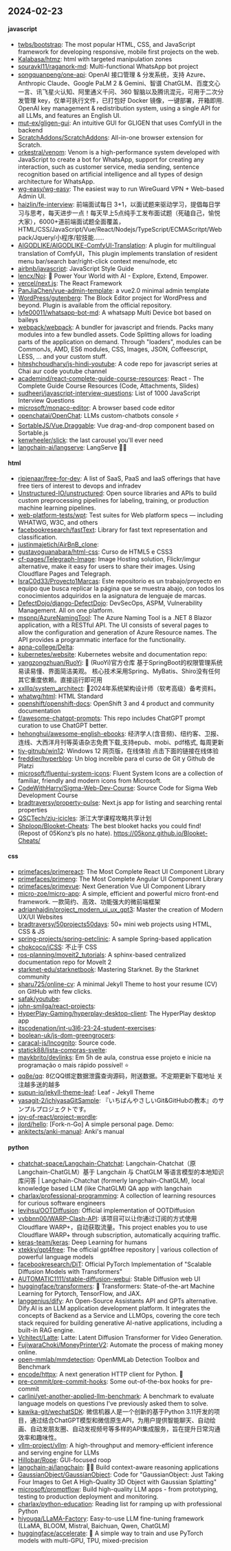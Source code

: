 ## 2024-02-23

#### javascript
* [twbs/bootstrap](https://github.com/twbs/bootstrap): The most popular HTML, CSS, and JavaScript framework for developing responsive, mobile first projects on the web.
* [Kalabasa/htmz](https://github.com/Kalabasa/htmz): html with targeted manipulation zones
* [souravkl11/raganork-md](https://github.com/souravkl11/raganork-md): Multi-functional WhatsApp bot project
* [songquanpeng/one-api](https://github.com/songquanpeng/one-api): OpenAI 接口管理 & 分发系统，支持 Azure、Anthropic Claude、Google PaLM 2 & Gemini、智谱 ChatGLM、百度文心一言、讯飞星火认知、阿里通义千问、360 智脑以及腾讯混元，可用于二次分发管理 key，仅单可执行文件，已打包好 Docker 镜像，一键部署，开箱即用. OpenAI key management & redistribution system, using a single API for all LLMs, and features an English UI.
* [mut-ex/gligen-gui](https://github.com/mut-ex/gligen-gui): An intuitive GUI for GLIGEN that uses ComfyUI in the backend
* [ScratchAddons/ScratchAddons](https://github.com/ScratchAddons/ScratchAddons): All-in-one browser extension for Scratch.
* [orkestral/venom](https://github.com/orkestral/venom): Venom is a high-performance system developed with JavaScript to create a bot for WhatsApp, support for creating any interaction, such as customer service, media sending, sentence recognition based on artificial intelligence and all types of design architecture for WhatsApp.
* [wg-easy/wg-easy](https://github.com/wg-easy/wg-easy): The easiest way to run WireGuard VPN + Web-based Admin UI.
* [haizlin/fe-interview](https://github.com/haizlin/fe-interview): 前端面试每日 3+1，以面试题来驱动学习，提倡每日学习与思考，每天进步一点！每天早上5点纯手工发布面试题（死磕自己，愉悦大家），6000+道前端面试题全面覆盖，HTML/CSS/JavaScript/Vue/React/Nodejs/TypeScript/ECMAScritpt/Webpack/Jquery/小程序/软技能……
* [AIGODLIKE/AIGODLIKE-ComfyUI-Translation](https://github.com/AIGODLIKE/AIGODLIKE-ComfyUI-Translation): A plugin for multilingual translation of ComfyUI，This plugin implements translation of resident menu bar/search bar/right-click context menu/node, etc
* [airbnb/javascript](https://github.com/airbnb/javascript): JavaScript Style Guide
* [lencx/Noi](https://github.com/lencx/Noi): 🚀 Power Your World with AI - Explore, Extend, Empower.
* [vercel/next.js](https://github.com/vercel/next.js): The React Framework
* [PanJiaChen/vue-admin-template](https://github.com/PanJiaChen/vue-admin-template): a vue2.0 minimal admin template
* [WordPress/gutenberg](https://github.com/WordPress/gutenberg): The Block Editor project for WordPress and beyond. Plugin is available from the official repository.
* [lyfe00011/whatsapp-bot-md](https://github.com/lyfe00011/whatsapp-bot-md): A whatsapp Multi Device bot based on baileys
* [webpack/webpack](https://github.com/webpack/webpack): A bundler for javascript and friends. Packs many modules into a few bundled assets. Code Splitting allows for loading parts of the application on demand. Through "loaders", modules can be CommonJs, AMD, ES6 modules, CSS, Images, JSON, Coffeescript, LESS, ... and your custom stuff.
* [hiteshchoudhary/js-hindi-youtube](https://github.com/hiteshchoudhary/js-hindi-youtube): A code repo for javascript series at Chai aur code youtube channel
* [academind/react-complete-guide-course-resources](https://github.com/academind/react-complete-guide-course-resources): React - The Complete Guide Course Resources (Code, Attachments, Slides)
* [sudheerj/javascript-interview-questions](https://github.com/sudheerj/javascript-interview-questions): List of 1000 JavaScript Interview Questions
* [microsoft/monaco-editor](https://github.com/microsoft/monaco-editor): A browser based code editor
* [openchatai/OpenChat](https://github.com/openchatai/OpenChat): LLMs custom-chatbots console ⚡
* [SortableJS/Vue.Draggable](https://github.com/SortableJS/Vue.Draggable): Vue drag-and-drop component based on Sortable.js
* [kenwheeler/slick](https://github.com/kenwheeler/slick): the last carousel you'll ever need
* [langchain-ai/langserve](https://github.com/langchain-ai/langserve): LangServe 🦜️🏓

#### html
* [ripienaar/free-for-dev](https://github.com/ripienaar/free-for-dev): A list of SaaS, PaaS and IaaS offerings that have free tiers of interest to devops and infradev
* [Unstructured-IO/unstructured](https://github.com/Unstructured-IO/unstructured): Open source libraries and APIs to build custom preprocessing pipelines for labeling, training, or production machine learning pipelines.
* [web-platform-tests/wpt](https://github.com/web-platform-tests/wpt): Test suites for Web platform specs — including WHATWG, W3C, and others
* [facebookresearch/fastText](https://github.com/facebookresearch/fastText): Library for fast text representation and classification.
* [justinmajetich/AirBnB_clone](https://github.com/justinmajetich/AirBnB_clone): 
* [gustavoguanabara/html-css](https://github.com/gustavoguanabara/html-css): Curso de HTML5 e CSS3
* [cf-pages/Telegraph-Image](https://github.com/cf-pages/Telegraph-Image): Image Hosting solution, Flickr/imgur alternative, make it easy for users to share their images. Using Cloudflare Pages and Telegraph.
* [IsraC0d33/Proyecto1Marcas](https://github.com/IsraC0d33/Proyecto1Marcas): Este repositorio es un trabajo/proyecto en equipo que busca replicar la página que se muestra abajo, con todos los conocimientos adquiridos en la asignatura de lenguaje de marcas.
* [DefectDojo/django-DefectDojo](https://github.com/DefectDojo/django-DefectDojo): DevSecOps, ASPM, Vulnerability Management. All on one platform.
* [mspnp/AzureNamingTool](https://github.com/mspnp/AzureNamingTool): The Azure Naming Tool is a .NET 8 Blazor application, with a RESTful API. The UI consists of several pages to allow the configuration and generation of Azure Resource names. The API provides a programmatic interface for the functionality.
* [apna-college/Delta](https://github.com/apna-college/Delta): 
* [kubernetes/website](https://github.com/kubernetes/website): Kubernetes website and documentation repo:
* [yangzongzhuan/RuoYi](https://github.com/yangzongzhuan/RuoYi): 🎉 (RuoYi)官方仓库 基于SpringBoot的权限管理系统 易读易懂、界面简洁美观。 核心技术采用Spring、MyBatis、Shiro没有任何其它重度依赖。直接运行即可用
* [xxlllq/system_architect](https://github.com/xxlllq/system_architect): 💯2024年系统架构设计师（软考高级）备考资料。
* [whatwg/html](https://github.com/whatwg/html): HTML Standard
* [openshift/openshift-docs](https://github.com/openshift/openshift-docs): OpenShift 3 and 4 product and community documentation
* [f/awesome-chatgpt-prompts](https://github.com/f/awesome-chatgpt-prompts): This repo includes ChatGPT prompt curation to use ChatGPT better.
* [hehonghui/awesome-english-ebooks](https://github.com/hehonghui/awesome-english-ebooks): 经济学人(含音频)、纽约客、卫报、连线、大西洋月刊等英语杂志免费下载,支持epub、mobi、pdf格式, 每周更新
* [tjy-gitnub/win12](https://github.com/tjy-gitnub/win12): Windows 12 网页版，在线体验 点击下面的链接在线体验
* [freddier/hyperblog](https://github.com/freddier/hyperblog): Un blog increíble para el curso de Git y Github de Platzi
* [microsoft/fluentui-system-icons](https://github.com/microsoft/fluentui-system-icons): Fluent System Icons are a collection of familiar, friendly and modern icons from Microsoft.
* [CodeWithHarry/Sigma-Web-Dev-Course](https://github.com/CodeWithHarry/Sigma-Web-Dev-Course): Source Code for Sigma Web Development Course
* [bradtraversy/property-pulse](https://github.com/bradtraversy/property-pulse): Next.js app for listing and searching rental properties
* [QSCTech/zju-icicles](https://github.com/QSCTech/zju-icicles): 浙江大学课程攻略共享计划
* [Shploop/Blooket-Cheats](https://github.com/Shploop/Blooket-Cheats): The best blooket hacks you could find! (Repost of 05Konz’s pls no hate). https://05konz.github.io/Blooket-Cheats/

#### css
* [primefaces/primereact](https://github.com/primefaces/primereact): The Most Complete React UI Component Library
* [primefaces/primeng](https://github.com/primefaces/primeng): The Most Complete Angular UI Component Library
* [primefaces/primevue](https://github.com/primefaces/primevue): Next Generation Vue UI Component Library
* [micro-zoe/micro-app](https://github.com/micro-zoe/micro-app): A simple, efficient and powerful micro front-end framework. 一款简约、高效、功能强大的微前端框架
* [adrianhajdin/project_modern_ui_ux_gpt3](https://github.com/adrianhajdin/project_modern_ui_ux_gpt3): Master the creation of Modern UX/UI Websites
* [bradtraversy/50projects50days](https://github.com/bradtraversy/50projects50days): 50+ mini web projects using HTML, CSS & JS
* [spring-projects/spring-petclinic](https://github.com/spring-projects/spring-petclinic): A sample Spring-based application
* [chokcoco/iCSS](https://github.com/chokcoco/iCSS): 不止于 CSS
* [ros-planning/moveit2_tutorials](https://github.com/ros-planning/moveit2_tutorials): A sphinx-based centralized documentation repo for MoveIt 2
* [starknet-edu/starknetbook](https://github.com/starknet-edu/starknetbook): Mastering Starknet. By the Starknet community
* [sharu725/online-cv](https://github.com/sharu725/online-cv): A minimal Jekyll Theme to host your resume (CV) on GitHub with few clicks.
* [safak/youtube](https://github.com/safak/youtube): 
* [john-smilga/react-projects](https://github.com/john-smilga/react-projects): 
* [HyperPlay-Gaming/hyperplay-desktop-client](https://github.com/HyperPlay-Gaming/hyperplay-desktop-client): The HyperPlay desktop app
* [itscodenation/int-u3l6-23-24-student-exercises](https://github.com/itscodenation/int-u3l6-23-24-student-exercises): 
* [boolean-uk/js-dom-greengrocers](https://github.com/boolean-uk/js-dom-greengrocers): 
* [caracal-js/Incognito](https://github.com/caracal-js/Incognito): Source code.
* [statick88/lista-compras-svelte](https://github.com/statick88/lista-compras-svelte): 
* [maykbrito/devlinks](https://github.com/maykbrito/devlinks): Em 5h de aula, construa esse projeto e inicie na programação o mais rápido possível! ⭐️
* [qq8e/qq](https://github.com/qq8e/qq): 8亿QQ绑定数据泄露查询源码，附送数据。不定期更新下载地址 关注越多送的越多
* [supun-io/jekyll-theme-leaf](https://github.com/supun-io/jekyll-theme-leaf): Leaf - Jekyll Theme
* [yasagit-2/ichiyasaGitSample](https://github.com/yasagit-2/ichiyasaGitSample): 『いちばんやさしいGit&GitHubの教本』のサンプルプロジェクトです。
* [joy-of-react/project-wordle](https://github.com/joy-of-react/project-wordle): 
* [jlord/hello](https://github.com/jlord/hello): [Fork-n-Go] A simple personal page. Demo:
* [ankitects/anki-manual](https://github.com/ankitects/anki-manual): Anki's manual

#### python
* [chatchat-space/Langchain-Chatchat](https://github.com/chatchat-space/Langchain-Chatchat): Langchain-Chatchat（原Langchain-ChatGLM）基于 Langchain 与 ChatGLM 等语言模型的本地知识库问答 | Langchain-Chatchat (formerly langchain-ChatGLM), local knowledge based LLM (like ChatGLM) QA app with langchain
* [charlax/professional-programming](https://github.com/charlax/professional-programming): A collection of learning resources for curious software engineers
* [levihsu/OOTDiffusion](https://github.com/levihsu/OOTDiffusion): Official implementation of OOTDiffusion
* [vvbbnn00/WARP-Clash-API](https://github.com/vvbbnn00/WARP-Clash-API): 该项目可以让你通过订阅的方式使用Cloudflare WARP+，自动获取流量。This project enables you to use Cloudflare WARP+ through subscription, automatically acquiring traffic.
* [keras-team/keras](https://github.com/keras-team/keras): Deep Learning for humans
* [xtekky/gpt4free](https://github.com/xtekky/gpt4free): The official gpt4free repository | various collection of powerful language models
* [facebookresearch/DiT](https://github.com/facebookresearch/DiT): Official PyTorch Implementation of "Scalable Diffusion Models with Transformers"
* [AUTOMATIC1111/stable-diffusion-webui](https://github.com/AUTOMATIC1111/stable-diffusion-webui): Stable Diffusion web UI
* [huggingface/transformers](https://github.com/huggingface/transformers): 🤗 Transformers: State-of-the-art Machine Learning for Pytorch, TensorFlow, and JAX.
* [langgenius/dify](https://github.com/langgenius/dify): An Open-Source Assistants API and GPTs alternative. Dify.AI is an LLM application development platform. It integrates the concepts of Backend as a Service and LLMOps, covering the core tech stack required for building generative AI-native applications, including a built-in RAG engine.
* [Vchitect/Latte](https://github.com/Vchitect/Latte): Latte: Latent Diffusion Transformer for Video Generation.
* [FujiwaraChoki/MoneyPrinterV2](https://github.com/FujiwaraChoki/MoneyPrinterV2): Automate the process of making money online.
* [open-mmlab/mmdetection](https://github.com/open-mmlab/mmdetection): OpenMMLab Detection Toolbox and Benchmark
* [encode/httpx](https://github.com/encode/httpx): A next generation HTTP client for Python. 🦋
* [pre-commit/pre-commit-hooks](https://github.com/pre-commit/pre-commit-hooks): Some out-of-the-box hooks for pre-commit
* [carlini/yet-another-applied-llm-benchmark](https://github.com/carlini/yet-another-applied-llm-benchmark): A benchmark to evaluate language models on questions I've previously asked them to solve.
* [kawika-git/wechatSDK](https://github.com/kawika-git/wechatSDK): 微信机器人是一个创新的基于Python 3.11开发的项目，通过结合ChatGPT模型和微信原生API，为用户提供智能聊天、自动绘画、自动发朋友圈、自动发视频号等多样的API集成服务，旨在提升日常沟通效率和趣味性。
* [vllm-project/vllm](https://github.com/vllm-project/vllm): A high-throughput and memory-efficient inference and serving engine for LLMs
* [Hillobar/Rope](https://github.com/Hillobar/Rope): GUI-focused roop
* [langchain-ai/langchain](https://github.com/langchain-ai/langchain): 🦜🔗 Build context-aware reasoning applications
* [GaussianObject/GaussianObject](https://github.com/GaussianObject/GaussianObject): Code for "GaussianObject: Just Taking Four Images to Get A High-Quality 3D Object with Gaussian Splatting"
* [microsoft/promptflow](https://github.com/microsoft/promptflow): Build high-quality LLM apps - from prototyping, testing to production deployment and monitoring.
* [charlax/python-education](https://github.com/charlax/python-education): Reading list for ramping up with professional Python
* [hiyouga/LLaMA-Factory](https://github.com/hiyouga/LLaMA-Factory): Easy-to-use LLM fine-tuning framework (LLaMA, BLOOM, Mistral, Baichuan, Qwen, ChatGLM)
* [huggingface/accelerate](https://github.com/huggingface/accelerate): 🚀 A simple way to train and use PyTorch models with multi-GPU, TPU, mixed-precision
